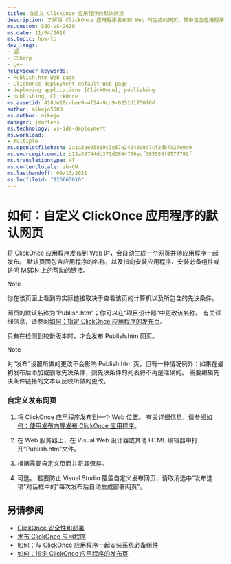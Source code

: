 ```yaml
---
title: 自定义 ClickOnce 应用程序的默认网页
description: 了解将 ClickOnce 应用程序发布到 Web 时生成的网页，其中包含应用程序的名称和其他信息。
ms.custom: SEO-VS-2020
ms.date: 11/04/2016
ms.topic: how-to
dev_langs:
- VB
- CSharp
- C++
helpviewer_keywords:
- Publish.htm Web page
- ClickOnce deployment default Web page
- deploying applications [ClickOnce], publishing
- publishing, ClickOnce
ms.assetid: 418de18c-bee9-4f24-9cd9-0252d175070d
author: mikejo5000
ms.author: mikejo
manager: jmartens
ms.technology: vs-ide-deployment
ms.workload:
- multiple
ms.openlocfilehash: 2a1a3ae95889c3e57a2404090d7cf2db7a27e9a9
ms.sourcegitcommit: b12a38744db371d2894769ecf305585f9577792f
ms.translationtype: HT
ms.contentlocale: zh-CN
ms.lasthandoff: 09/13/2021
ms.locfileid: "126665610"
---
```

# <a name="how-to-customize-the-default-web-page-for-a-clickonce-application"></a>如何：自定义 ClickOnce 应用程序的默认网页
将 ClickOnce 应用程序发布到 Web 时，会自动生成一个网页并随应用程序一起发布。 默认页面包含应用程序的名称，以及指向安装应用程序、安装必备组件或访问 MSDN 上的帮助的链接。

> [!NOTE]
> 你在该页面上看到的实际链接取决于查看该页的计算机以及所包含的先决条件。

 网页的默认名称为“Publish.htm”；你可以在“项目设计器”中更改该名称。 有关详细信息，请参阅[如何：指定 ClickOnce 应用程序的发布页](../deployment/how-to-specify-a-publish-page-for-a-clickonce-application.md)。

 只有在检测到较新版本时，才会发布 Publish.htm 网页。

> [!NOTE]
> 对“发布”设置所做的更改不会影响 Publish.htm 页，但有一种情况例外：如果在最初发布后添加或删除先决条件，则先决条件的列表将不再是准确的。 需要编辑先决条件链接的文本以反映所做的更改。

### <a name="to-customize-the-publish-web-page"></a>自定义发布网页

1. 将 ClickOnce 应用程序发布到一个 Web 位置。 有关详细信息，请参阅[如何：使用发布向导发布 ClickOnce 应用程序](../deployment/how-to-publish-a-clickonce-application-using-the-publish-wizard.md)。

2. 在 Web 服务器上，在 Visual Web 设计器或其他 HTML 编辑器中打开“Publish.htm”文件。

3. 根据需要自定义页面并将其保存。

4. 可选。 若要防止 Visual Studio 覆盖自定义发布网页，请取消选中“发布选项”对话框中的“每次发布后自动生成部署网页”。

## <a name="see-also"></a>另请参阅
- [ClickOnce 安全性和部署](../deployment/clickonce-security-and-deployment.md)
- [发布 ClickOnce 应用程序](../deployment/publishing-clickonce-applications.md)
- [如何：与 ClickOnce 应用程序一起安装系统必备组件](../deployment/how-to-install-prerequisites-with-a-clickonce-application.md)
- [如何：指定 ClickOnce 应用程序的发布页](../deployment/how-to-specify-a-publish-page-for-a-clickonce-application.md)